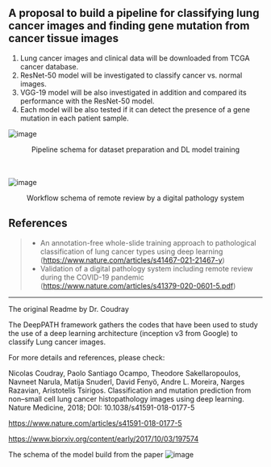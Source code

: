 ## A proposal to build a pipeline for classifying lung cancer images and finding gene mutation from cancer tissue images

1) Lung cancer images and clinical data will be downloaded from TCGA cancer database.
2) ResNet-50 model will be investigated to classify cancer vs. normal images.
3) VGG-19 model will be also investigated in addition and compared its performance with the ResNet-50 model.
4) Each model will be also tested if it can detect the presence of a gene mutation in each patient sample.

![image](https://user-images.githubusercontent.com/64822593/154029950-8e379ddb-0b8c-47f6-b37f-876c40b0ff31.png)
<br><center>Pipeline schema for dataset preparation and DL model training</center>
<br>
<br>


![image](https://user-images.githubusercontent.com/64822593/154432720-cf2d8ee6-1f3d-48e1-9aa6-f28276412910.png)
<br><center>Workflow schema of remote review by a digital pathology system</center>




## References
>* An annotation-free whole-slide training approach to pathological classification of lung cancer types using deep learning (https://www.nature.com/articles/s41467-021-21467-y)
>* Validation of a digital pathology system including remote review during the COVID-19 pandemic (https://www.nature.com/articles/s41379-020-0601-5.pdf)


------------------------------------------
The original Readme by Dr. Coudray

The DeepPATH framework gathers the codes that have been used to study the use of a deep learning architecture (inception v3 from Google) to classify Lung cancer images.

For more details and references, please check:

Nicolas Coudray, Paolo Santiago Ocampo, Theodore Sakellaropoulos, Navneet Narula, Matija Snuderl, David Fenyö, Andre L. Moreira, Narges Razavian, Aristotelis Tsirigos. Classification and mutation prediction from non–small cell lung cancer histopathology images using deep learning. Nature Medicine, 2018; DOI: 10.1038/s41591-018-0177-5

https://www.nature.com/articles/s41591-018-0177-5

https://www.biorxiv.org/content/early/2017/10/03/197574

The schema of the model build from the paper
![image](https://user-images.githubusercontent.com/64822593/154029375-23ba352d-3f16-4933-86f3-f9478c2f4523.png)

